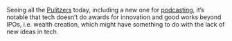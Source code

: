 Seeing all the <a href="https://www.npr.org/2020/05/04/849991957/2020-pulitzer-prize-winners-include-this-american-life-see-a-full-list">Pulitzers</a> today, including a new one for <a href="https://www.poynter.org/reporting-editing/2020/the-iconic-this-american-life-won-the-first-ever-audio-reporting-pulitzer/">podcasting</a>, it’s notable that tech doesn’t do awards for innovation and good works beyond IPOs, i.e. wealth creation, which might have something to do with the lack of new ideas in tech.
